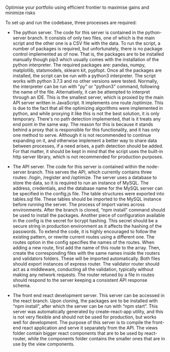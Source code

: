 Optimise your portfolio using efficient frontier to maximise gains and minimize risks

To set up and run the codebase, three processes are required:

-   The python server. The code for this server is contained in the
    python-server branch. It consists of only two files, one of which is
    the main script and the other one is a CSV file with the data. To
    run the script, a number of packages is required, but unfortunately,
    there is no package control implemented as of now. That is, the
    packages are to be installed manually though pip3 which usually
    comes with the installation of the python interpreter. The required
    packages are: pandas, numpy, matplotlib, statsmodels, sklearn kit,
    pypfopt. Once all the packages are installed, the script can be run
    with a python3 interpreter. The script works with python 3.7.3 and
    no other versions were tested. Normally, the interpreter can be run
    with "py" or "python3" command, following the name of the file.
    Alternatively, it can be attempted to interpret through an IDE. This
    is the smallest server, which is proxied by the main API server
    written in JavaScript. It implements one route /optimize. This is
    due to the fact that all the optimizing algorithms were implemented
    in python, and while proxying it like this is not the best solution,
    it is only temporary. There's no path detection implemented, that is
    it treats any end point in the same way. The reason for this is
    because it stands behind a proxy that is responsible for this
    functionality, and it has only one method to serve. Although it is
    not recommended to continue expanding on it, and otherwise implement
    a better way to share data between processes, if a need arises, a
    path detection should be added. For that matter, it should be kept
    in mind that the script uses the built-in http server library, which
    is not recommended for production purposes.

-   The API server. The code for this server is contained within the
    node-server branch. This serves the API, which currently contains
    three routes: /login, /register and /optimize. The server uses a
    database to store the data, so it is required to run an instance of
    MySQL. The address, credentials, and the database name for the MySQL
    server can be specified in the config.js file. The table structures
    were exported into tables.sql file. These tables should be imported
    to the MySQL instance before running the server. The process of
    import varies across environments. After the branch is cloned, “npm
    install” command should be used to install the packages. Another
    piece of configuration available in the config is the secret for
    bcrypt hashing. This secret should be a secure string in production
    environment as it affects the hashing of the passwords. To extend
    the code, it is highly encouraged to follow the existing pattern, or
    rewrite current routes using a different one. The routes option in
    the config specifies the names of the routes. When adding a new
    route, first add the name of this route to the array. Then, create
    the corresponding files with the same names inside the routers and
    validators folders. These will be imported automatically. Both files
    should export instances of express router. The validator router
    should act as a middleware, conducting all the validation, typically
    without making any network requests. The router retuned by a file in
    routes should respond to the server keeping a consistent API
    response schema.

-   The front end react development server. This server can be accessed
    in the react branch. Upon cloning, the packages are to be installed
    with “npm install”, after which the server can be run with “npm
    start”. This server was automatically generated by create-react-app
    utility, and this is not very flexible and should not be used for
    production, but works well for development. The purpose of this
    server is to compile the front-end react application and serve it
    separately from the API. The views folder contain bigger react
    components that are to be used by react-router, while the components
    folder contains the smaller ones that are in use by the view
    components.

